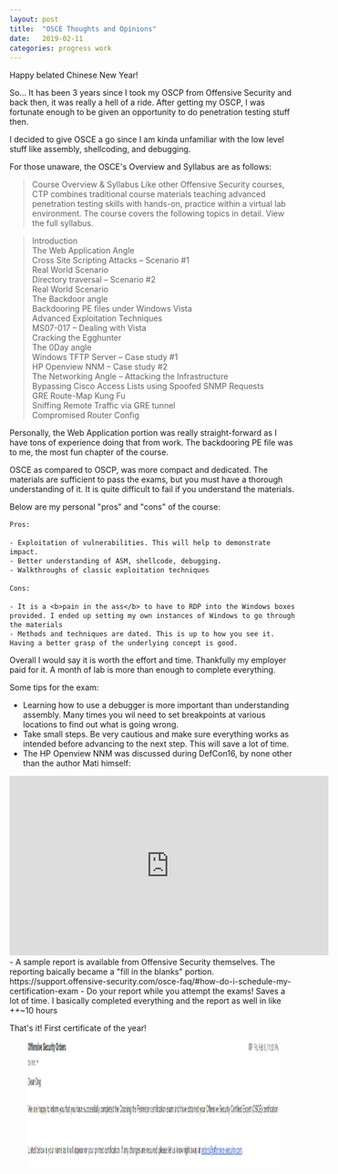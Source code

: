 ```yaml
---
layout: post
title:  "OSCE Thoughts and Opinions"
date:   2019-02-11
categories: progress work
---
```

Happy belated Chinese New Year!

So... It has been 3 years since I took my OSCP from Offensive Security and back then, it was really a hell of a ride. After getting my OSCP, I was fortunate enough to be given an opportunity to do penetration testing stuff then.

I decided to give OSCE a go since I am kinda unfamiliar with the low level stuff like assembly, shellcoding, and debugging.

For those unaware, the OSCE's Overview and Syllabus are as follows:

>Course Overview & Syllabus
>Like other Offensive Security courses, CTP combines traditional course materials teaching advanced penetration testing skills with hands-on, practice within a virtual lab environment.  The course covers the following topics in detail.  View the full syllabus.

>Introduction  
>The Web Application Angle  
>Cross Site Scripting Attacks – Scenario #1  
>Real World Scenario  
>Directory traversal – Scenario #2  
>Real World Scenario  
>The Backdoor angle  
>Backdooring PE files under Windows Vista  
>Advanced Exploitation Techniques  
>MS07-017 – Dealing with Vista  
>Cracking the Egghunter  
>The 0Day angle  
>Windows TFTP Server – Case study #1  
>HP Openview NNM – Case study #2  
>The Networking Angle – Attacking the Infrastructure  
>Bypassing Cisco Access Lists using Spoofed SNMP Requests  
>GRE Route-Map Kung Fu  
>Sniffing Remote Traffic via GRE tunnel  
>Compromised Router Config  

Personally, the Web Application portion was really straight-forward as I have tons of experience doing that from work. The backdooring PE file was to me, the most fun chapter of the course.

OSCE as compared to OSCP, was more compact and dedicated. The materials are sufficient to pass the exams, but you must have a thorough understanding of it. It is quite difficult to fail if you understand the materials.

Below are my personal "pros" and "cons" of the course:

```
Pros:

- Exploitation of vulnerabilities. This will help to demonstrate impact.
- Better understanding of ASM, shellcode, debugging.
- Walkthroughs of classic exploitation techniques

Cons:

- It is a <b>pain in the ass</b> to have to RDP into the Windows boxes provided. I ended up setting my own instances of Windows to go through the materials
- Methods and techniques are dated. This is up to how you see it. Having a better grasp of the underlying concept is good. 
```

Overall I would say it is worth the effort and time. Thankfully my employer paid for it. A month of lab is more than enough to complete everything.

Some tips for the exam:


- Learning how to use a debugger is more important than understanding assembly. Many times you wil need to set breakpoints at various locations to find out what is going wrong. 
- Take small steps. Be very cautious and make sure everything works as intended before advancing to the next step. This will save a lot of time.
- The HP Openview NNM was discussed during DefCon16, by none other than the author Mati himself:
<iframe width="560" height="315" src="https://www.youtube.com/embed/gHISpAZiAm0" frameborder="0" allow="accelerometer; autoplay; encrypted-media; gyroscope; picture-in-picture" allowfullscreen></iframe>
- A sample report is available from Offensive Security themselves. The reporting baically became a "fill in the blanks" portion.
https://support.offensive-security.com/osce-faq/#how-do-i-schedule-my-certification-exam
- Do your report while you attempt the exams! Saves a lot of time. I basically completed everything and the report as well in like ++~10 hours

That's it! First certificate of the year!
<div style="text-align: center"><img src="/images/offsec-osce-email.PNG" height="220" width="440"/></div>
